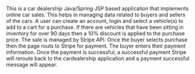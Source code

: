 This is a car dealership Java/Spring JSP based application that implements online car sales.  This helps in managing data related to buyers and sellers of the cars. A user can create an account, login and select a vehicle(s) to add to a cart for a purchase. If there are vehicles that have been sitting in inventory for over 90 days then a 10% discount is applied to the purchase price. The sale is managed by Stripe API. Once the buyer selects purchase then the page routs to Stripe for payment. The buyer enters their payment information. Once the payment is successful, a successful payment Stripe will reroute back to the cardealership application and a payment successful message will appear.
